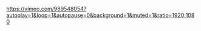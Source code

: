 <!--[metadata]
title = "Robby fischer"
tags = ["3D", "URDF", "Blueprint"]
source = "https://github.com/02alexander/robby-fischer/tree/urdf-vis"
thumbnail = "https://static.rerun.io/robby_thumbnail/71d2d57e9720e7a96e35a43467b5d2c45aa716d9/480w.png"
thumbnail_dimensions = [480, 385]
-->

https://vimeo.com/989548054?autoplay=1&loop=1&autopause=0&background=1&muted=1&ratio=1920:1080
